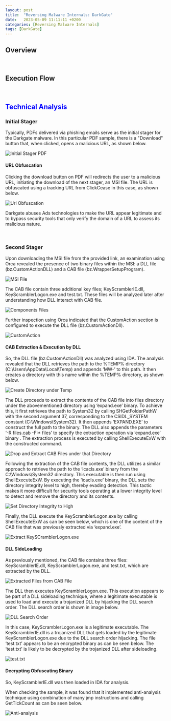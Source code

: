 ```yaml
---
layout:	post
title:  "Reversing Malware Internals: DarkGate"
date:   2023-05-09 11:11:11 +0200
categories: [Reversing Malware Internals]
tags: [DarkGate]
---
```


## Overview



<br>

## Execution Flow


<br>

## <span style="color:blue">Technical Analysis</span>

### Initial Stager

Typically, PDFs delivered via phishing emails serve as the initial stager for the Darkgate malware. In this particular PDF sample, there is a "Download" button that, when clicked, opens a malicious URL, as shown below.

![Initial Stager PDF](/images/2024-05-09-Reversing-Malware-Internals-DarkGate/1.png)

#### URL Obfuscation

Clicking the download button on PDF will redirects the user to a malicious URL, initiating the download of the next stager, an MSI file. The URL is obfuscated using a tracking URL from ClickCease in this case, as shown below.

![Url Obfuscation](/images/2024-05-09-Reversing-Malware-Internals-DarkGate/2.png)

Darkgate abuses Ads technologies to make the URL appear legitimate and to bypass security tools that only verify the domain of a URL to assess its malicious nature.

<br>

### Second Stager

Upon downloading the MSI file from the provided link, an examination using Orca revealed the presence of two binary files within the MSI: a DLL file (bz.CustomActionDLL) and a CAB file (bz.WrapperSetupProgram).

![MSI File](/images/2024-05-09-Reversing-Malware-Internals-DarkGate/3.png)

The CAB file contain three additional key files; KeyScramblerIE.dll, KeyScramblerLogon.exe and test.txt. These files will be analyzed later after understanding how DLL interact with CAB file.

![Components Files](/images/2024-05-09-Reversing-Malware-Internals-DarkGate/4.png)

Further inspection using Orca indicated that the CustomAction section is configured to execute the DLL file (bz.CustomActionDll).

![CustomAction](/images/2024-05-09-Reversing-Malware-Internals-DarkGate/5.png)

#### CAB Extraction & Execution by DLL

So, the DLL file (bz.CustomActionDll) was analyzed using IDA. The analysis revealed that the DLL retrieves the path to the %TEMP% directory (C:\Users<USER>\AppData\Local\Temp) and appends ‘MW-<UUID>’ to this path. It then creates a directory with this name within the %TEMP% directory, as shown below.

![Create Directory under Temp](/images/2024-05-09-Reversing-Malware-Internals-DarkGate/6.png)

The DLL proceeds to extract the contents of the CAB file into files directory under the abovementioned directory using ‘expand.exe’ binary. To achieve this, it first retrieves the path to System32 by calling SHGetFolderPathW with the second argument 37, corresponding to the CSIDL_SYSTEM constant (C:\Windows\System32). It then appends ‘EXPAND.EXE’ to construct the full path to the binary. The DLL also appends the parameters ‘-R files.cab -F:* files’ to specify the extraction operation via ‘expand.exe’ binary . The extraction process is executed by calling ShellExecuteExW with the constructed command.

![Drop and Extract CAB Files under that Directory](/images/2024-05-09-Reversing-Malware-Internals-DarkGate/7.png)

Following the extraction of the CAB file contents, the DLL utilizes a similar approach to retrieve the path to the ‘icacls.exe’ binary from the C:\Windows\System32 directory. This executable is then run using ShellExecuteExW. By executing the ‘icacls.exe’ binary, the DLL sets the directory integrity level to high, thereby evading detection. This tactic makes it more difficult for security tools operating at a lower integrity level to detect and remove the directory and its contents.

![Set Directory Integrity to High](/images/2024-05-09-Reversing-Malware-Internals-DarkGate/8.png)

Finally, the DLL execute the KeyScramblerLogon.exe by calling ShellExecuteExW as can be seen below, which is one of the content of the CAB file that was previously extracted via ‘expand.exe’.

![Extract KeySCramblerLogon.exe](/images/2024-05-09-Reversing-Malware-Internals-DarkGate/9.png)

#### DLL SideLoading

As previously mentioned, the CAB file contains three files: KeyScramblerIE.dll, KeyScramblerLogon.exe, and test.txt, which are extracted by the DLL.

![Extracted Files from CAB File](/images/2024-05-09-Reversing-Malware-Internals-DarkGate/10.png)

The DLL then executes KeyScramblerLogon.exe. This execution appears to be part of a DLL sideloading technique, where a legitimate executable is used to load and execute a trojanized DLL by hijacking the DLL search order. The DLL search order is shown in image below.

![DLL Search Order](/images/2024-05-09-Reversing-Malware-Internals-DarkGate/11.png)

In this case, KeyScramblerLogon.exe is a legitimate executable. The KeyScramblerIE.dll is a trojanized DLL that gets loaded by the legitimate KeyScramblerLogon.exe due to the DLL search order hijacking. The file ‘test.txt’ appears to be an encrypted binary as can be seen below. The ‘test.txt’ is likely to be decrypted by the trojanized DLL after sideloading.

![test.txt](/images/2024-05-09-Reversing-Malware-Internals-DarkGate/12.png)

#### Decrypting Obfuscating Binary

So, KeyScramblerIE.dll was then loaded in IDA for analysis.

When checking the sample, it was found that it implemented anti-analysis technique using combination of many jmp instructions and calling GetTickCount as can be seen below.

![Anti-analysis](/images/2024-05-09-Reversing-Malware-Internals-DarkGate/13.png)
